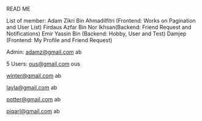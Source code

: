 READ ME

List of member:
Adam Zikri Bin Ahmadilfitri (Frontend: Works on Pagination and User List)
Firdaus Azfar Bin Nor Ikhsan(Backend: Friend Request and Notifications)
Emir Yassin Bin (Backend: Hobby, User and Test)
Damjep (Frontend: My Profile and Friend Request)

Admin:
adamz@gmail.com
ab

5 Users:
ous@gmail.com 
ous

winter@gmail.com
ab

layla@gmail.com
ab

potter@gmail.com
ab

piqarl@gmail.com
ab